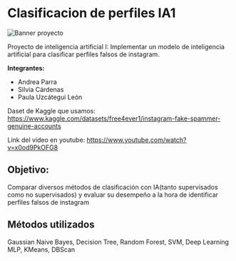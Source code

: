 # Clasificacion de perfiles IA1
![Banner proyecto](https://i.imgur.com/YzOt2N4.jpeg)

Proyecto de inteligencia artificial I: Implementar un modelo de inteligencia artificial para clasificar perfiles falsos de instagram.

**Integrantes:**
* Andrea Parra
* Silvia Cárdenas
* Paula Uzcátegui León
  
Daset de Kaggle que usamos: https://www.kaggle.com/datasets/free4ever1/instagram-fake-spammer-genuine-accounts

Link del video en youtube: https://www.youtube.com/watch?v=x0od9PkOFG8

## Objetivo:
Comparar diversos métodos de clasificación con IA(tanto supervisados como no supervisados) y evaluar su desempeño a la hora de identificar perfiles falsos de instagram

## Métodos utilizados
Gaussian Naive Bayes, Decision Tree, Random Forest, SVM, Deep Learning MLP, KMeans, DBScan  
